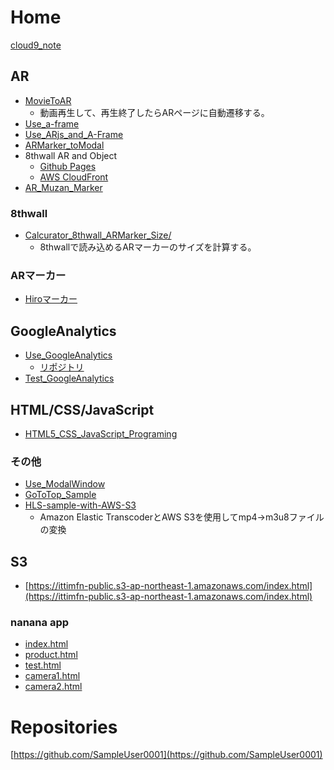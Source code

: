 # Home

[cloud9_note](https://sampleuser0001.github.io/cloud9_note/)

## AR

- [MovieToAR](https://sampleuser0001.github.io/MovieToAR/)
  - 動画再生して、再生終了したらARページに自動遷移する。
- [Use_a-frame](https://sampleuser0001.github.io/Use_a-frame/)
- [Use_ARjs_and_A-Frame](https://sampleuser0001.github.io/Use_ARjs_and_A-Frame/)
- [ARMarker_toModal](https://sampleuser0001.github.io/ARMarker_toModal/)
- 8thwall AR and Object
  - [Github Pages](https://sampleuser0001.github.io/8thwallarandobject/)
  - [AWS CloudFront](https://dfo56lxw1l2zx.cloudfront.net/index.html)
- [AR_Muzan_Marker](https://sampleuser0001.github.io/AR_Muzan_Marker/)

### 8thwall

- [Calcurator_8thwall_ARMarker_Size/](https://sampleuser0001.github.io/Calcurator_8thwall_ARMarker_Size/)
  - 8thwallで読み込めるARマーカーのサイズを計算する。

### ARマーカー

- [Hiroマーカー](ar/images/ar_marker_hiro.jpeg)

## GoogleAnalytics

- [Use_GoogleAnalytics](https://sampleuser0001.github.io/Use_GoogleAnalytics/)
  - [リポジトリ](https://github.com/SampleUser0001/Use_GoogleAnalytics)
- [Test_GoogleAnalytics](https://sampleuser0001.github.io/Test_GoogleAnalytics/)

## HTML/CSS/JavaScript

- [HTML5_CSS_JavaScript_Programing](https://sampleuser0001.github.io/HTML5_CSS_JavaScript_Programing/)

### その他

- [Use_ModalWindow](https://sampleuser0001.github.io/Use_ModalWindow)
- [GoToTop_Sample](https://sampleuser0001.github.io/GoToTop_Sample/)
- [HLS-sample-with-AWS-S3](https://sampleuser0001.github.io/HLS-sample-with-AWS-S3/)
  - Amazon Elastic TranscoderとAWS S3を使用してmp4→m3u8ファイルの変換

## S3

- [https://ittimfn-public.s3-ap-northeast-1.amazonaws.com/index.html](https://ittimfn-public.s3-ap-northeast-1.amazonaws.com/index.html)

### nanana app

- [index.html](https://ittimfn-public.s3-ap-northeast-1.amazonaws.com/AR/nanana/index.html)
- [product.html](https://ittimfn-public.s3-ap-northeast-1.amazonaws.com/AR/nanana/product.html)
- [test.html](https://ittimfn-public.s3-ap-northeast-1.amazonaws.com/AR/nanana/test.html)
- [camera1.html](https://ittimfn-public.s3-ap-northeast-1.amazonaws.com/AR/nanana/camera1.html)
- [camera2.html](https://ittimfn-public.s3-ap-northeast-1.amazonaws.com/AR/nanana/camera2.html)

# Repositories

[https://github.com/SampleUser0001](https://github.com/SampleUser0001)

<!--
**SampleUser0001/SampleUser0001** is a ✨ _special_ ✨ repository because its `README.md` (this file) appears on your GitHub profile.

Here are some ideas to get you started:

- 🔭 I’m currently working on ...
- 🌱 I’m currently learning ...
- 👯 I’m looking to collaborate on ...
- 🤔 I’m looking for help with ...
- 💬 Ask me about ...
- 📫 How to reach me: ...
- 😄 Pronouns: ...
- ⚡ Fun fact: ...
-->
